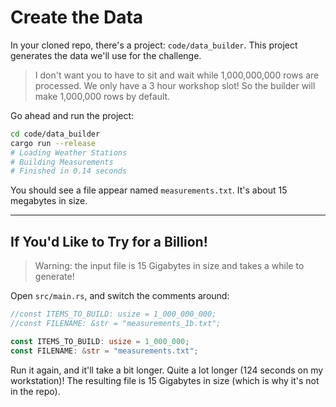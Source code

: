 # Create the Data

In your cloned repo, there's a project: `code/data_builder`. This project generates the data we'll use for the challenge.

> I don't want you to have to sit and wait while 1,000,000,000 rows are processed. We only have a 3 hour workshop
> slot! So the builder will make 1,000,000 rows by default.

Go ahead and run the project:

```bash
cd code/data_builder
cargo run --release
# Loading Weather Stations
# Building Measurements
# Finished in 0.14 seconds
```

You should see a file appear named `measurements.txt`. It's about 15 megabytes in size.

---

## If You'd Like to Try for a Billion!

> Warning: the input file is 15 Gigabytes in size and takes a while to generate!

Open `src/main.rs`, and switch the comments around:

```rust
//const ITEMS_TO_BUILD: usize = 1_000_000_000;
//const FILENAME: &str = "measurements_1b.txt";

const ITEMS_TO_BUILD: usize = 1_000_000;
const FILENAME: &str = "measurements.txt";
```

Run it again, and it'll take a bit longer. Quite a lot longer (124 seconds on my workstation)! The resulting file is
15 Gigabytes in size (which is why it's not in the repo).